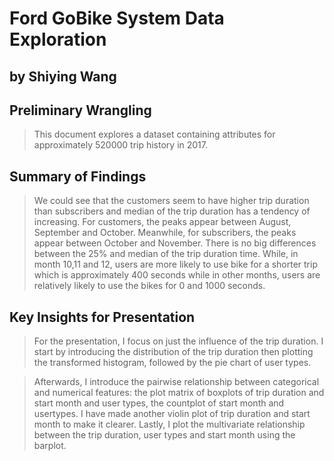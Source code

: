 # Ford GoBike System Data Exploration 
## by Shiying Wang

## Preliminary Wrangling

> This document explores a dataset containing attributes for approximately 520000 trip history in 2017.



## Summary of Findings

> We could see that the customers seem to have higher trip duration than subscribers and median of the trip duration has a tendency of increasing. For customers, the peaks appear between August, September and October. Meanwhile, for subscribers, the peaks appear between October and November. There is no big differences between the 25% and median of the trip duration time. While, in month 10,11 and 12, users are more likely to use bike for a shorter trip which is approximately 400 seconds while in other months, users are relatively likely to use the bikes for 0 and 1000 seconds.

## Key Insights for Presentation

>For the presentation, I focus on just the influence of the trip duration. I start by introducing the distribution of the trip duration then plotting the transformed histogram, followed by the pie chart of user types.

>Afterwards, I introduce the pairwise relationship between categorical and numerical features: the plot matrix of boxplots of trip duration and start month and user types, the countplot of start month and usertypes. I have made another violin plot of trip duration and start month to make it clearer.  Lastly, I plot the multivariate relationship between the trip duration, user types and start month using the barplot.